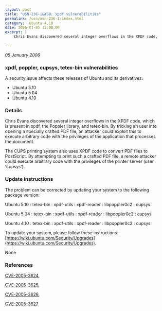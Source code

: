 ```yaml
---
layout: post
title: "USN-236-1&#58; xpdf vulnerabilities"
permalink: /usn/usn-236-1/index.html
category:  Ubuntu 4.10
date: 2006-01-05 12:00:00
excerpt: |
    Chris Evans discovered several integer overflows in the XPDF code, which is present in xpdf, the Poppler library, and tetex-bin. By tricking an user into opening a specially crafted PDF file, an attacker could exploit this to execute arbitrary code with the privileges of the application that processes the document.
    
--- 
```

 
 

*05 January 2006*

### xpdf, poppler, cupsys, tetex-bin vulnerabilities

A security issue affects these releases of Ubuntu and its derivatives:

* Ubuntu 5.10
* Ubuntu 5.04
* Ubuntu 4.10

### Details

Chris Evans discovered several integer overflows in the XPDF code, which is present in xpdf, the Poppler library, and tetex-bin. By tricking an user into opening a specially crafted PDF file, an attacker could exploit this to execute arbitrary code with the privileges of the application that processes the document.

The CUPS printing system also uses XPDF code to convert PDF files to PostScript. By attempting to print such a crafted PDF file, a remote attacker could execute arbitrary code with the privileges of the printer server (user &#39;cupsys&#39;).

### Update instructions

The problem can be corrected by updating your system to the following package version:

Ubuntu 5.10
 : tetex-bin 
 : xpdf-utils 
 : xpdf-reader 
 : libpoppler0c2 
 : cupsys 

Ubuntu 5.04
 : tetex-bin 
 : xpdf-utils 
 : xpdf-reader 
 : libpoppler0c2 
 : cupsys 

Ubuntu 4.10
 : tetex-bin 
 : xpdf-utils 
 : xpdf-reader 
 : libpoppler0c2 
 : cupsys 

To update your system, please follow these instructions: [https://wiki.ubuntu.com/Security/Upgrades](https://wiki.ubuntu.com/Security/Upgrades).

None

### References

 
 [CVE-2005-3624](http://people.ubuntu.com/~ubuntu-security/cve/CVE-2005-3624), 

 [CVE-2005-3625](http://people.ubuntu.com/~ubuntu-security/cve/CVE-2005-3625), 

 [CVE-2005-3626](http://people.ubuntu.com/~ubuntu-security/cve/CVE-2005-3626), 

 [CVE-2005-3627](http://people.ubuntu.com/~ubuntu-security/cve/CVE-2005-3627)
 

